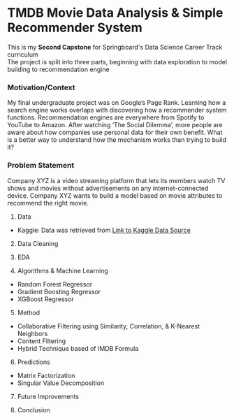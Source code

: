 # TMDB Movie Data Analysis & Simple Recommender System  
This is my **Second Capstone** for Springboard's Data Science Career Track curriculum  
The project is split into three parts, beginning with data exploration to model building to recommendation engine  
 
### Motivation/Context   
My final undergraduate project was on Google’s Page Rank. Learning how a search engine works overlaps with discovering how a recommender system functions. Recommendation engines are everywhere from Spotify to YouTube to Amazon. After watching ‘The Social Dilemma’, more people are aware about how companies use personal data for their own benefit. What is a better way to understand how the mechanism works than trying to build it?
  
### Problem Statement  
Company XYZ is a video streaming platform that lets its members watch TV shows and movies without advertisements on any internet-connected device. Company XYZ wants to build a model based on movie attributes to recommend the right movie.    

1. Data   
  * Kaggle: Data was retrieved from [Link to Kaggle Data Source](https://www.kaggle.com/rounakbanik/the-movies-dataset)     

2. Data Cleaning   

3. EDA  

4. Algorithms & Machine Learning  
  - Random Forest Regressor    
  - Gradient Boosting Regressor    
  - XGBoost Regressor    

5. Method    
  - Collaborative Filtering using Similarity, Correlation, & K-Nearest Neighbors        
  - Content Filtering       
  - Hybrid Technique based of IMDB Formula        

6. Predictions  
  - Matrix Factorization   
  - Singular Value Decomposition  

7. Future Improvements  

8. Conclusion    
